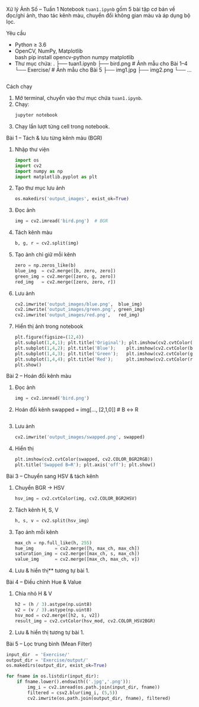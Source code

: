 Xử lý Ảnh Số – Tuần 1
Notebook `tuan1.ipynb` gồm 5 bài tập cơ bản về đọc/ghi ảnh, thao tác kênh màu, chuyển đổi không gian màu và áp dụng bộ lọc.

Yêu cầu
- Python ≥ 3.6  
- OpenCV, NumPy, Matplotlib  
  bash
  pip install opencv-python numpy matplotlib 
- Thư mục chứa:
  .
  ├── tuan1.ipynb
  ├── bird.png          # Ảnh mẫu cho Bài 1–4
  └── Exercise/         # Ảnh mẫu cho Bài 5
      ├── img1.jpg
      ├── img2.png
      └── …
  ```

Cách chạy
1. Mở terminal, chuyển vào thư mục chứa `tuan1.ipynb`.  
2. Chạy:
   ```bash
   jupyter notebook
   ```  
3. Chạy lần lượt từng cell trong notebook.

Bài 1 – Tách & lưu từng kênh màu (BGR)

1. Nhập thư viện
   ```python
   import os
   import cv2
   import numpy as np
   import matplotlib.pyplot as plt
   ```
2. Tạo thư mục lưu ảnh 
   ```python
   os.makedirs('output_images', exist_ok=True)
   ```
3. Đọc ảnh 
   ```python
   img = cv2.imread('bird.png')  # BGR
   ```
4. Tách kênh màu
   ```python
   b, g, r = cv2.split(img)
   ```
5. Tạo ảnh chỉ giữ mỗi kênh  
   ```python
   zero = np.zeros_like(b)
   blue_img  = cv2.merge([b, zero, zero])
   green_img = cv2.merge([zero, g, zero])
   red_img   = cv2.merge([zero, zero, r])
   ```
6. Lưu ảnh  
   ```python
   cv2.imwrite('output_images/blue.png',  blue_img)
   cv2.imwrite('output_images/green.png', green_img)
   cv2.imwrite('output_images/red.png',   red_img)
   ```
7. Hiển thị ảnh trong notebook  
   ```python
   plt.figure(figsize=(12,4))
   plt.subplot(1,4,1); plt.title('Original'); plt.imshow(cv2.cvtColor(img, cv2.COLOR_BGR2RGB)); plt.axis('off')
   plt.subplot(1,4,2); plt.title('Blue');    plt.imshow(cv2.cvtColor(blue_img, cv2.COLOR_BGR2RGB)); plt.axis('off')
   plt.subplot(1,4,3); plt.title('Green');   plt.imshow(cv2.cvtColor(green_img, cv2.COLOR_BGR2RGB)); plt.axis('off')
   plt.subplot(1,4,4); plt.title('Red');     plt.imshow(cv2.cvtColor(red_img, cv2.COLOR_BGR2RGB)); plt.axis('off')
   plt.show()
   ```

Bài 2 – Hoán đổi kênh màu

1. Đọc ảnh
   ```python
   img = cv2.imread('bird.png')
   ```
2. Hoán đổi kênh
   swapped = img[..., [2,1,0]]  # B ↔ R
   ```
3. Lưu ảnh
   ```python
   cv2.imwrite('output_images/swapped.png', swapped)
   ```
4. Hiển thị 
   ```python
   plt.imshow(cv2.cvtColor(swapped, cv2.COLOR_BGR2RGB))
   plt.title('Swapped B↔R'); plt.axis('off'); plt.show()
   ```

Bài 3 – Chuyển sang HSV & tách kênh

1. Chuyển BGR → HSV 
   ```python
   hsv_img = cv2.cvtColor(img, cv2.COLOR_BGR2HSV)
   ```
2. Tách kênh H, S, V  
   ```python
   h, s, v = cv2.split(hsv_img)
   ```
3. Tạo ảnh mỗi kênh
   ```python
   max_ch = np.full_like(h, 255)
   hue_img        = cv2.merge([h, max_ch, max_ch])
   saturation_img = cv2.merge([max_ch, s, max_ch])
   value_img      = cv2.merge([max_ch, max_ch, v])
   ```
4. Lưu & hiển thị** tương tự bài 1.

Bài 4 – Điều chỉnh Hue & Value

1. Chia nhỏ H & V  
   ```python
   h2 = (h / 3).astype(np.uint8)
   v2 = (v / 3).astype(np.uint8)
   hsv_mod = cv2.merge([h2, s, v2])
   result_img = cv2.cvtColor(hsv_mod, cv2.COLOR_HSV2BGR)
   ```
2. Lưu & hiển thị tương tự bài 1.

Bài 5 – Lọc trung bình (Mean Filter)

```python
input_dir  = 'Exercise/'
output_dir = 'Exercise/output/'
os.makedirs(output_dir, exist_ok=True)

for fname in os.listdir(input_dir):
    if fname.lower().endswith(('.jpg','.png')):
        img_i = cv2.imread(os.path.join(input_dir, fname))
        filtered = csv2.blur(img_i, (5,5))
        cv2.imwrite(os.path.join(output_dir, fname), filtered)
```

